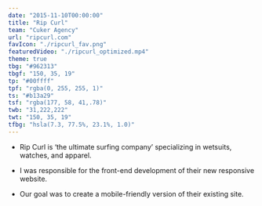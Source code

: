 ```yaml
---
date: "2015-11-10T00:00:00"
title: "Rip Curl"
team: "Cuker Agency"
url: "ripcurl.com"
favIcon: "./ripcurl_fav.png"
featuredVideo: "./ripcurl_optimized.mp4"
theme: true
tbg: "#962313"
tbgf: "150, 35, 19"
tp: "#00ffff"
tpf: "rgba(0, 255, 255, 1)"
ts: "#b13a29"
tsf: "rgba(177, 58, 41,.78)"
twb: "31,222,222"
twt: "150, 35, 19"
tfbg: "hsla(7.3, 77.5%, 23.1%, 1.0)"
---
```

- Rip Curl is &lsquo;the ultimate surfing company&rsquo; specializing in wetsuits, watches, and apparel.

- I was responsible for the front-end development of their new responsive website.

- Our goal was to create a mobile-friendly version of their existing site.




